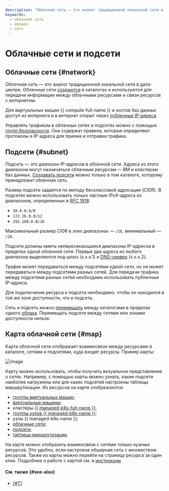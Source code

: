 ```yaml
---
description: "Облачная сеть — это аналог традиционной локальной сети в дата-центре. Облачные сети создаются в каталогах и используются для передачи информации между облачными ресурсами и связи ресурсов с интернетом."
keywords:
  - облачная сеть
  - облако
  - сеть
---
```


# Облачные сети и подсети

## Облачные сети {#network}

_Облачная сеть_ — это аналог традиционной локальной сети в дата-центре. Облачные сети [создаются](../operations/network-create.md) в каталогах и используются для передачи информации между облачными ресурсами и связи ресурсов с интернетом.

Для виртуальных машин {{ compute-full-name }} и хостов баз данных доступ из интернета и в интернет открыт через [публичные IP-адреса](address.md#public-addresses).

Управлять трафиком в облачных сетях и подсетях можно с помощью [групп безопасности](security-groups.md). Они содержат правила, которые определяют протоколы и IP-адреса для приема и отправки трафика.

## Подсети {#subnet}

_Подсеть_ — это диапазон IP-адресов в облачной сети. Адреса из этого диапазона могут назначаться облачным ресурсам — ВМ и кластерам баз данных. [Создавать подсети](../operations/subnet-create.md) можно только в том каталоге, которому принадлежит облачная сеть.

Размер подсети задается по методу бесклассовой адресации (CIDR). В подсетях можно использовать только частные IPv4-адреса из диапазонов, определенных в [RFC 1918](https://tools.ietf.org/html/rfc1918):
* `10.0.0.0/8`
* `172.16.0.0/12`
* `192.168.0.0/16`

Максимальный размер CIDR в этих диапазонах — `/16`, минимальный — `/28`.

Подсети должны иметь непересекающиеся диапазоны IP-адресов в пределах одной облачной сети. Первые два адреса из любого диапазона выделяются под шлюз (x.x.x.1) и [DNS-сервер](../../glossary/dns.md#dns-server) (x.x.x.2).

Трафик может передаваться между подсетями одной сети, но не может передаваться между подсетями разных сетей. Для передачи трафика между подсетями разных сетей необходимо использовать публичные IP-адреса.

Для подключения ресурса к подсети необходимо, чтобы он находился в той же зоне доступности, что и подсеть.

Сеть и подсеть можно [перемещать](../operations/network-move.md) между каталогами в пределах одного [облака](../../resource-manager/concepts/resources-hierarchy.md). Перемещать подсети между сетями или зонами доступности нельзя.

## Карта облачной сети {#map}

Карта облачной сети отображает взаимосвязи между ресурсами в каталоге, сетями и подсетями, куда входят ресурсы. Пример карты:

![image](../../_assets/vpc/network-map.png)

Карту можно использовать, чтобы получить визуальное представление о сетях. Например, с помощью карты можно узнать, какие подсети наиболее нагружены или для каких подсетей настроены таблицы маршрутизации. Из ресурсов на карте отображаются:

* [группы виртуальных машин](../../compute/concepts/instance-groups/index.md);
* [виртуальные машины](../../compute/concepts/vm.md);
* кластеры [{{ managed-k8s-full-name }}](../../managed-kubernetes/concepts/index.md#kubernetes-cluster);
* [группы узлов {{ managed-k8s-name }}](../../managed-kubernetes/concepts/index.md#node-group);
* узлы {{ managed-k8s-name }};
* [облачные сети](#network);
* [подсети](#subnet);
* [таблицы маршрутизации](routing.md).

На карте можно отобразить взаимосвязи с сетями только нужных ресурсов. Это удобно, если настроена обширная сеть с множеством ресурсов. Также из карты можно перейти на страницу ресурса за один клик. Подробнее о работе с картой см. в [инструкции](../operations/network-map.md).

#### См. также {#see-also} 

* [{#T}](software-accelerated-network.md)
